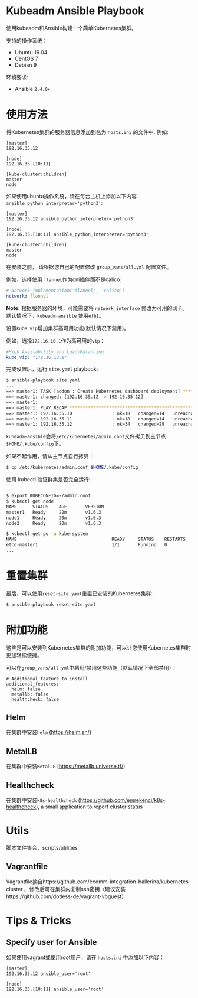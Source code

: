 # Kubeadm Ansible Playbook

使用kubeadm和Ansible构建一个简单Kubernetes集群。

支持的操作系统：

  - Ubuntu 16.04
  - CentOS 7
  - Debian 9

环境要求:

  - Ansible `2.4.0+`

# 使用方法

将Kubernetes集群的服务器信息添加到名为 `hosts.ini` 的文件中. 例如:
```
[master]
192.16.35.12

[node]
192.16.35.[10:11]

[kube-cluster:children]
master
node
```

如果使用ubuntu操作系统，请在每台主机上添加以下内容 `ansible_python_interpreter='python3'`:
```
[master]
192.16.35.12 ansible_python_interpreter='python3'

[node]
192.16.35.[10:11] ansible_python_interpreter='python3'

[kube-cluster:children]
master
node

```

在安装之前， 请根据您自己的配置修改 `group_vars/all.yml` 配置文件。

例如，选择使用 `flannel`作为cni插件而不是calico:

```yaml
# Network implementation('flannel', 'calico')
network: flannel
```

**Note:** 根据服务器的环境，可能需要将 `network_interface` 修改为可用的网卡。默认情况下，`kubeadm-ansible` 使用`eth1`。

设置`kube_vip`增加集群高可用功能(默认情况下禁用)。

例如，选择`172.16.10.1`作为高可用的`vip`：

```yaml
#High Availability and Load-Balancing
kube_vip: "172.16.10.1"
```

完成设置后，运行 `site.yaml` playbook:

```sh
$ ansible-playbook site.yaml
...
==> master1: TASK [addon : Create Kubernetes dashboard deployment] **************************
==> master1: changed: [192.16.35.12 -> 192.16.35.12]
==> master1:
==> master1: PLAY RECAP *********************************************************************
==> master1: 192.16.35.10               : ok=18   changed=14   unreachable=0    failed=0
==> master1: 192.16.35.11               : ok=18   changed=14   unreachable=0    failed=0
==> master1: 192.16.35.12               : ok=34   changed=29   unreachable=0    failed=0
```

`kubeadm-ansible`会将`/etc/kubernetes/admin.conf`文件拷贝到主节点`$HOME/.kube/config`下。

如果不起作用，请从主节点自行拷贝：

```sh
$ cp /etc/kubernetes/admin.conf $HOME/.kube/config
```

使用 kubectl 验证群集是否完全运行:

```sh

$ export KUBECONFIG=~/admin.conf
$ kubectl get node
NAME      STATUS    AGE       VERSION
master1   Ready     22m       v1.6.3
node1     Ready     20m       v1.6.3
node2     Ready     20m       v1.6.3

$ kubectl get po -n kube-system
NAME                                    READY     STATUS    RESTARTS   AGE
etcd-master1                            1/1       Running   0          23m
...
```

# 重置集群

最后，可以使用`reset-site.yaml`重置已安装的Kubernetes集群:

```sh
$ ansible-playbook reset-site.yaml
```

# 附加功能
这些是可以安装到Kubernetes集群的附加功能，可以让您使用Kubernetes集群时更加轻松便捷。

可以在`group_vars/all.yml`中启用/禁用这些功能（默认情况下全部禁用）：
```
# Additional feature to install
additional_features:
  helm: false
  metallb: false
  healthcheck: false
```

## Helm
在集群中安装`helm` (https://helm.sh/)

## MetalLB
在集群中安装`MetalLB` (https://metallb.universe.tf/)

## Healthcheck
在集群中安装`k8s-healthcheck` (https://github.com/emrekenci/k8s-healthcheck), a small application to report cluster status

# Utils
脚本文件集合，scripts/utilities

## Vagrantfile
Vagrantfile摘自https://github.com/ecomm-integration-ballerina/kubernetes-cluster， 修改后可在集群内复制ssh密钥（建议安装https://github.com/dotless-de/vagrant-vbguest）

# Tips & Tricks
## Specify user for Ansible
如果使用vagrant或使用root用户，请在 `hosts.ini` 中添加以下内容：
```
[master]
192.16.35.12 ansible_user='root'

[node]
192.16.35.[10:11] ansible_user='root'
```

